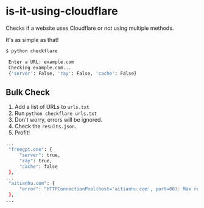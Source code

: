 # is-it-using-cloudflare
Checks if a website uses Cloudflare or not using multiple methods.

It's as simple as that!
```bash
$ python checkflare

 Enter a URL: example.com
 Checking example.com...
 {'server': False, 'ray': False, 'cache': False}
```

## Bulk Check

1. Add a list of URLs to `urls.txt`
2. Run `python checkflare urls.txt`
3. Don't worry, errors will be ignored.
4. Check the `results.json`.
5. Profit!
```bash
...
 "freegpt.one": {
     "server": true,
     "ray": true,
     "cache": false
 },
...
 "aitianhu.com": {
     "error": "HTTPConnectionPool(host='aitianhu.com', port=80): Max retries exceeded with url: / (Caused by NewConnectionError('<urllib3.connection.HTTPConnection object at 0x0000019AB773DED0>: Failed to establish a new connection: [Errno 11001] getaddrinfo failed'))"
 },
...
```

